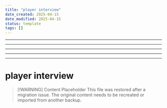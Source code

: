 ```yaml
---
title: "player interview"
date_created: 2025-04-15
date_modified: 2025-04-15
status: template
tags: []
---
```


---

---

---

---

---

# player interview

> [\!WARNING] Content Placeholder
> This file was restored after a migration issue. The original content needs to be recreated or imported from another backup.

